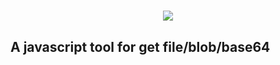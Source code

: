 # <p align='center'> <img src='https://img.shields.io/badge/Js-getFiles-red.svg'/> </p>

## A javascript tool for get file/blob/base64
